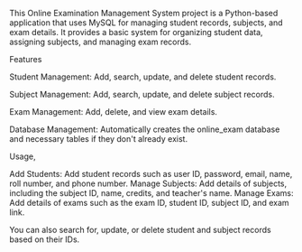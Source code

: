 This Online Examination Management System project is a Python-based application that uses MySQL for managing student records, subjects, and exam details. It provides a basic system for organizing student data, assigning subjects, and managing exam records.

Features

Student Management:
Add, search, update, and delete student records.

Subject Management:
Add, search, update, and delete subject records.

Exam Management:
Add, delete, and view exam details.

Database Management:
Automatically creates the online_exam database and necessary tables if they don't already exist.

Usage, 

Add Students: Add student records such as user ID, password, email, name, roll number, and phone number.
Manage Subjects: Add details of subjects, including the subject ID, name, credits, and teacher's name.
Manage Exams: Add details of exams such as the exam ID, student ID, subject ID, and exam link.

You can also search for, update, or delete student and subject records based on their IDs.
